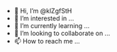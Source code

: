 - 👋 Hi, I’m @klZgfStH
- 👀 I’m interested in ...
- 🌱 I’m currently learning ...
- 💞️ I’m looking to collaborate on ...
- 📫 How to reach me ...

<!---
klZgfStH/klZgfStH is a ✨ special ✨ repository because its `README.md` (this file) appears on your GitHub profile.
You can click the Preview link to take a look at your changes.
--->
